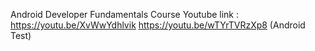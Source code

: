Android Developer Fundamentals Course 
Youtube link :
https://youtu.be/XvWwYdhlvik 
https://youtu.be/wTYrTVRzXp8 (Android Test)
